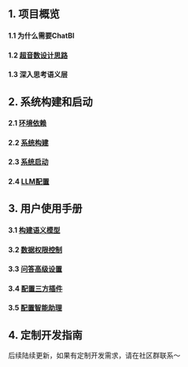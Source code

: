 ## 1. 项目概览
#### 1.1 为什么需要ChatBI
#### 1.2 [超音数设计思路](https://github.com/tencentmusic/supersonic/wiki/超音数设计思路)
#### 1.3 深入思考语义层

## 2. 系统构建和启动
#### 2.1 [环境依赖](https://github.com/tencentmusic/supersonic/wiki/环境依赖)
#### 2.2 [系统构建](https://github.com/tencentmusic/supersonic/wiki/系统构建)
#### 2.3 [系统启动](https://github.com/tencentmusic/supersonic/wiki/系统启动)
#### 2.4 [LLM配置](https://github.com/tencentmusic/supersonic/wiki/LLM配置)

## 3. 用户使用手册
#### 3.1 [构建语义模型](https://github.com/tencentmusic/supersonic/wiki/构建语义模型)
#### 3.2 [数据权限控制](https://github.com/tencentmusic/supersonic/wiki/数据权限控制)
#### 3.3 [问答高级设置](https://github.com/tencentmusic/supersonic/wiki/问答高级设置)
#### 3.4 [配置三方插件](https://github.com/tencentmusic/supersonic/wiki/配置第三方插件)
#### 3.5 [配置智能助理](https://github.com/tencentmusic/supersonic/wiki/配置智能助理)

## 4. 定制开发指南

后续陆续更新，如果有定制开发需求，请在社区群联系～